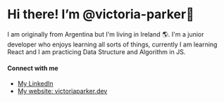 # Hi there! I’m @victoria-parker👋


I am originally from Argentina but I'm living in Ireland 🌎. I'm a junior developer who enjoys learning all sorts of things, currently I am learning React and I am practicing Data Structure and Algorithm in JS.

#### Connect with me

- [My LinkedIn](https://www.linkedin.com/in/victoria-parker-web-developer/)
- [My website: victoriaparker.dev](https://victoriaparker.dev/)



